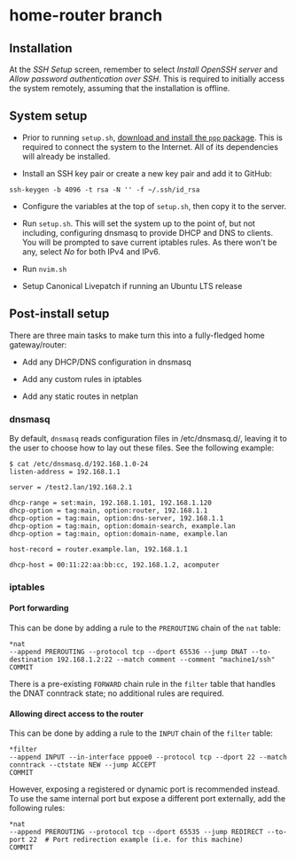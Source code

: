 # home-router branch

## Installation

At the *SSH Setup* screen, remember to select *Install OpenSSH server* and *Allow password authentication over SSH*.
This is required to initially access the system remotely, assuming that the installation is offline.

## System setup

- Prior to running `setup.sh`, [download and install the `ppp` package](https://packages.ubuntu.com/focal-updates/amd64/ppp/download).
This is required to connect the system to the Internet.
All of its dependencies will already be installed.

- Install an SSH key pair or create a new key pair and add it to GitHub:

```shell
ssh-keygen -b 4096 -t rsa -N '' -f ~/.ssh/id_rsa
```

- Configure the variables at the top of `setup.sh`, then copy it to the server.

- Run `setup.sh`.
This will set the system up to the point of, but not including, configuring dnsmasq to provide DHCP and DNS to clients.
You will be prompted to save current iptables rules.
As there won't be any, select *No* for both IPv4 and IPv6.

- Run `nvim.sh`

- Setup Canonical Livepatch if running an Ubuntu LTS release

## Post-install setup

There are three main tasks to make turn this into a fully-fledged home gateway/router:

- Add any DHCP/DNS configuration in dnsmasq

- Add any custom rules in iptables

- Add any static routes in netplan

### dnsmasq

By default, `dnsmasq` reads configuration files in /etc/dnsmasq.d/, leaving it to the user to choose how to lay out these files.
See the following example:

```shell
$ cat /etc/dnsmasq.d/192.168.1.0-24
listen-address = 192.168.1.1

server = /test2.lan/192.168.2.1

dhcp-range = set:main, 192.168.1.101, 192.168.1.120
dhcp-option = tag:main, option:router, 192.168.1.1
dhcp-option = tag:main, option:dns-server, 192.168.1.1
dhcp-option = tag:main, option:domain-search, example.lan
dhcp-option = tag:main, option:domain-name, example.lan

host-record = router.example.lan, 192.168.1.1

dhcp-host = 00:11:22:aa:bb:cc, 192.168.1.2, acomputer
```

### iptables

#### Port forwarding

This can be done by adding a rule to the `PREROUTING` chain of the `nat` table:

```shell
*nat
--append PREROUTING --protocol tcp --dport 65536 --jump DNAT --to-destination 192.168.1.2:22 --match comment --comment "machine1/ssh"
COMMIT
```

There is a pre-existing `FORWARD` chain rule in the `filter` table that handles the DNAT conntrack state; no additional rules are required.

#### Allowing direct access to the router

This can be done by adding a rule to the `INPUT` chain of the `filter` table:

```shell
*filter
--append INPUT --in-interface pppoe0 --protocol tcp --dport 22 --match conntrack --ctstate NEW --jump ACCEPT
COMMIT
```

However, exposing a registered or dynamic port is recommended instead.
To use the same internal port but expose a different port externally, add the following rules:

```shell
*nat
--append PREROUTING --protocol tcp --dport 65535 --jump REDIRECT --to-port 22  # Port redirection example (i.e. for this machine)
COMMIT
```
